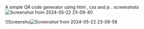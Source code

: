 
A simple QR code generator using html , css and js . 
screenshots
![Screenshot from 2024-05-22 23-09-40](https://github.com/mehedihassan0/HTML-CSS-JS-Web-Projects/assets/106251826/6d3f4f3c-30e2-4c4c-b4aa-205e71701c53)




![Screensho![Screenshot from 2024-05-22 23-09-58](https://github.com/mehedihassan0/HTML-CSS-JS-Web-Projects/assets/106251826/bcdca8bf-b0ef-4c05-b72d-4b6d52077090)




